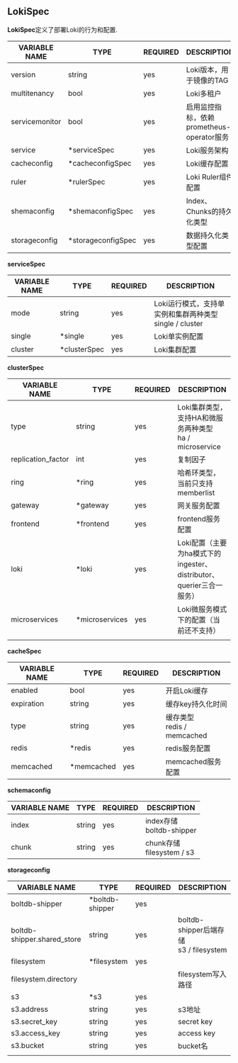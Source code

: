 ## LokiSpec

**LokiSpec**定义了部署Loki的行为和配置.

| VARIABLE NAME  | TYPE               | REQUIRED | DESCRIPTION                               |
| -------------- | ------------------ | -------- | ----------------------------------------- |
| version        | string             | yes      | Loki版本，用于镜像的TAG                   |
| multitenancy   | bool               | yes      | Loki多租户                                |
| servicemonitor | bool               | yes      | 启用监控指标，依赖prometheus-operator服务 |
| service        | *serviceSpec       | yes      | Loki服务架构                              |
| cacheconfig    | *cacheconfigSpec   | yes      | Loki缓存配置                              |
| ruler          | *rulerSpec         | yes      | Loki Ruler组件配置                        |
| shemaconfig    | *shemaconfigSpec   | yes      | Index、Chunks的持久化类型                 |
| storageconfig  | *storageconfigSpec | yes         | 数据持久化类型配置                        |



**serviceSpec**

| VARIABLE NAME | TYPE         | REQUIRED | DESCRIPTION                                                  |
| ------------- | ------------ | -------- | ------------------------------------------------------------ |
| mode          | string       | yes      | Loki运行模式，支持单实例和集群两种类型  <br>single / cluster |
| single        | *single      | yes      | Loki单实例配置                                               |
| cluster       | *clusterSpec | yes      | Loki集群配置                                                 |

**clusterSpec**

| VARIABLE NAME      | TYPE           | REQUIRED | DESCRIPTION                                                  |
| ------------------ | -------------- | -------- | ------------------------------------------------------------ |
| type               | string         | yes      | Loki集群类型，支持HA和微服务两种类型  <br>ha / microservice  |
| replication_factor | int            | yes      | 复制因子                                                     |
| ring               | *ring          | yes      | 哈希环类型，当前只支持memberlist                             |
| gateway            | *gateway       | yes      | 网关服务配置                                                 |
| frontend           | *frontend      | yes      | frontend服务配置                                             |
| loki               | *loki          | yes      | Loki配置（主要为ha模式下的ingester、distributor、querier三合一服务） |
| microservices      | *microservices | yes      | Loki微服务模式下的配置（当前还不支持）                       |
|                    |                |          |                                                              |

**cacheSpec**

| VARIABLE NAME | TYPE       | REQUIRED | DESCRIPTION                    |
| ------------- | ---------- | -------- | ------------------------------ |
| enabled       | bool       | yes      | 开启Loki缓存                   |
| expiration    | string     | yes      | 缓存key持久化时间              |
| type          | string     | yes      | 缓存类型 <br>redis / memcached |
| redis         | *redis     | yes      | redis服务配置                  |
| memcached     | *memcached | yes      | memcached服务配置              |

**schemaconfig**

| VARIABLE NAME | TYPE   | REQUIRED | DESCRIPTION                     |
| ------------- | ------ | -------- | ------------------------------- |
| index         | string | yes      | index存储  <br/>boltdb-shipper  |
| chunk         | string | yes      | chunk存储  <br/>filesystem / s3 |

**storageconfig**

| VARIABLE NAME               | TYPE            | REQUIRED | DESCRIPTION                                |
| --------------------------- | --------------- | -------- | ------------------------------------------ |
| boltdb-shipper              | *boltdb-shipper | yes      |                                            |
| boltdb-shipper.shared_store | string          | yes      | boltdb-shipper后端存储<br/>s3 / filesystem |
| filesystem                  | *filesystem     | yes      |                                            |
| filesystem.directory        |                 |          | filesystem写入路径                         |
| s3                          | *s3             | yes      |                                            |
| s3.address                  | string          | yes      | s3地址                                     |
| s3.secret_key               | string          | yes      | secret key                                 |
| s3.access_key               | string          | yes      | access key                                 |
| s3.bucket                   | string          | yes      | bucket名                                   |
|                             |                 |          |                                            |

